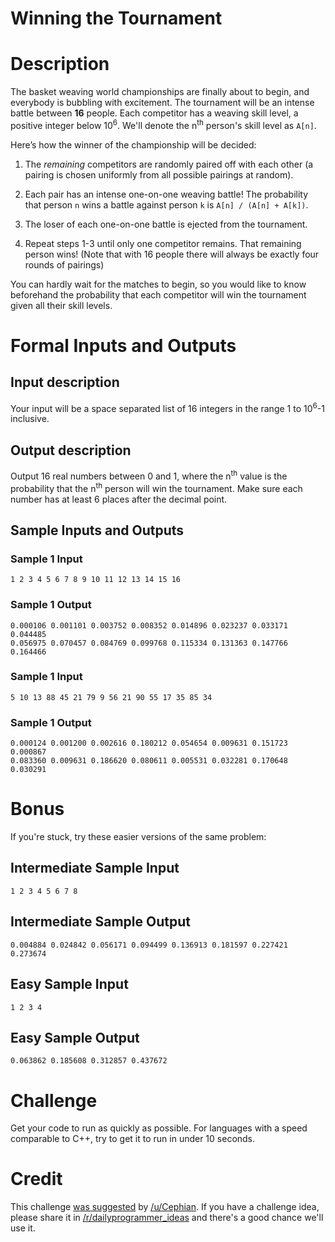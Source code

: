 # Winning the Tournament
<div class="md"><h1>Description</h1>
<p>The basket weaving world championships are finally about to begin, and
everybody is bubbling with excitement. The tournament will be an intense
battle between <strong>16</strong> people. Each competitor has a weaving skill level,
a positive integer below 10<sup>6</sup>. We'll denote the n<sup>th</sup> person's skill level
as <code>A[n]</code>.</p>
<p>Here’s how the winner of the championship will be decided:</p>
<ol>
<li><p>The <em>remaining</em> competitors are randomly paired off with each other (a
pairing is chosen uniformly from all possible pairings at random).</p></li>
<li><p>Each pair has an intense one-on-one weaving battle! The probability that
person <code>n</code> wins a battle against person <code>k</code> is <code>A[n] / (A[n] + A[k])</code>.</p></li>
<li><p>The loser of each one-on-one battle is ejected from the tournament.</p></li>
<li><p>Repeat steps 1-3 until only one competitor remains. That remaining person
wins! (Note that with 16 people there will always be exactly four rounds of
pairings)</p></li>
</ol>
<p>You can hardly wait for the matches to begin, so you would like to know
beforehand the probability that each competitor will win the tournament given
all their skill levels.</p>
<h1>Formal Inputs and Outputs</h1>
<h2>Input description</h2>
<p>Your input will be a space separated list of 16 integers in the range 1 to
10<sup>6</sup>-1 inclusive.</p>
<h2>Output description</h2>
<p>Output 16 real numbers between 0 and 1, where the n<sup>th</sup> value is the
probability that the n<sup>th</sup> person will win the tournament. Make sure each
number has at least 6 places after the decimal point.</p>
<h2>Sample Inputs and Outputs</h2>
<h3>Sample 1 Input</h3>
<pre><code>1 2 3 4 5 6 7 8 9 10 11 12 13 14 15 16
</code></pre>
<h3>Sample 1 Output</h3>
<pre><code>0.000106 0.001101 0.003752 0.008352 0.014896 0.023237 0.033171 0.044485
0.056975 0.070457 0.084769 0.099768 0.115334 0.131363 0.147766 0.164466
</code></pre>
<h3>Sample 1 Input</h3>
<pre><code>5 10 13 88 45 21 79 9 56 21 90 55 17 35 85 34
</code></pre>
<h3>Sample 1 Output</h3>
<pre><code>0.000124 0.001200 0.002616 0.180212 0.054654 0.009631 0.151723 0.000867
0.083360 0.009631 0.186620 0.080611 0.005531 0.032281 0.170648 0.030291
</code></pre>
<h1>Bonus</h1>
<p>If you're stuck, try these easier versions of the same problem:</p>
<h2>Intermediate Sample Input</h2>
<pre><code>1 2 3 4 5 6 7 8
</code></pre>
<h2>Intermediate Sample Output</h2>
<pre><code>0.004884 0.024842 0.056171 0.094499 0.136913 0.181597 0.227421 0.273674
</code></pre>
<h2>Easy Sample Input</h2>
<pre><code>1 2 3 4
</code></pre>
<h2>Easy Sample Output</h2>
<pre><code>0.063862 0.185608 0.312857 0.437672
</code></pre>
<h1>Challenge</h1>
<p>Get your code to run as quickly as possible. For languages with a speed
comparable to C++, try to get it to run in under 10 seconds.</p>
<h1>Credit</h1>
<p>This challenge <a href="https://redd.it/3drz14">was suggested</a> by <a href="/u/Cephian">/u/Cephian</a>. If you
have a challenge idea, please share it in <a href="/r/dailyprogrammer_ideas">/r/dailyprogrammer_ideas</a> and there's
a good chance we'll use it.</p>
</div>
